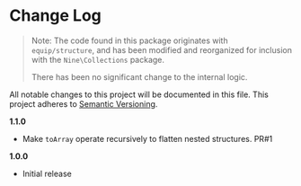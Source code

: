 # Change Log

> Note: The code found in this package originates with `equip/structure`, and has been modified and reorganized for inclusion with the `Nine\Collections` package.
>
> There has been no significant change to the internal logic.

All notable changes to this project will be documented in this file.
This project adheres to [Semantic Versioning](http://semver.org/).

**1.1.0**

- Make `toArray` operate recursively to flatten nested structures. PR#1

**1.0.0**

- Initial release
